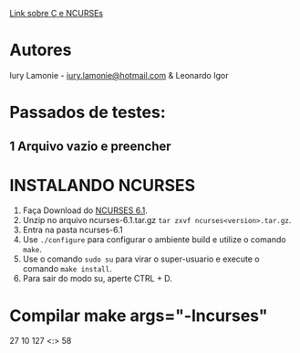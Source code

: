 [Link sobre C e NCURSEs](http://www.students.ic.unicamp.br/~ra069297/links.html)

# Autores

Iury Lamonie - iury.lamonie@hotmail.com
& 
Leonardo Igor

# Passados de testes:

## 1 Arquivo vazio e preencher

# INSTALANDO NCURSES

1. Faça Download do [NCURSES 6.1](ftp://ftp.gnu.org/gnu/ncurses/ncurses-6.0.tar.gz).
2. Unzip no arquivo ncurses-6.1.tar.gz ```tar zxvf ncurses<version>.tar.gz```.
3. Entra na pasta ncurses-6.1
4. Use  ```./configure``` para configurar o ambiente build e utilize o comando  ```make```.
5. Use o comando ```sudo su``` para virar o super-usuario e execute o comando ```make install```.
6. Para sair do modo su, aperte CTRL + D.

# Compilar make args="-lncurses"

<ESC> 27
<ENTER> 10
<BACKSPACE> 127	
<:> 58
